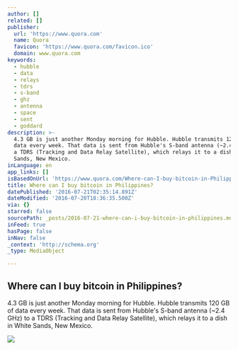 ```yaml
---
author: []
related: []
publisher:
  url: 'https://www.quora.com'
  name: Quora
  favicon: 'https://www.quora.com/favicon.ico'
  domain: www.quora.com
keywords:
  - hubble
  - data
  - relays
  - tdrs
  - s-band
  - ghz
  - antenna
  - space
  - sent
  - goddard
description: >-
  4.3 GB is just another Monday morning for Hubble. Hubble transmits 120 GB of
  data every week. That data is sent from Hubble's S-band antenna (~2.4 GHz) to
  a TDRS (Tracking and Data Relay Satellite), which relays it to a dish in White
  Sands, New Mexico.
inLanguage: en
app_links: []
isBasedOnUrl: 'https://www.quora.com/Where-can-I-buy-bitcoin-in-Philippines'
title: Where can I buy bitcoin in Philippines?
datePublished: '2016-07-21T02:35:14.891Z'
dateModified: '2016-07-20T18:36:35.500Z'
via: {}
starred: false
sourcePath: _posts/2016-07-21-where-can-i-buy-bitcoin-in-philippines.md
inFeed: true
hasPage: false
inNav: false
_context: 'http://schema.org'
_type: MediaObject

---
```

<article style=""><h1>Where can I buy bitcoin in Philippines?</h1><p>4.3 GB is just another Monday morning for Hubble. Hubble transmits 120 GB of data every week. That data is sent from Hubble's S-band antenna (~2.4 GHz) to a TDRS (Tracking and Data Relay Satellite), which relays it to a dish in White Sands, New Mexico.</p><img src="https://qsf.ec.quoracdn.net/-images.new_grid.fb_share_default.pnge6dde9cfa6e03c43.png" /></article>
